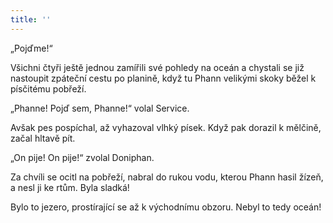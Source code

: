 ```yaml
---
title: ''
---
```


„Pojďme!“

Všichni čtyři ještě jednou zamířili své pohledy na oceán a chystali se již nastoupit zpáteční cestu po planině, když tu Phann velikými skoky běžel k písčitému pobřeží.

„Phanne! Pojď sem, Phanne!“ volal Service.

Avšak pes pospíchal, až vyhazoval vlhký písek. Když pak dorazil k mělčině, začal hltavě pít.

„On pije! On pije!“ zvolal Doniphan.

Za chvíli se ocitl na pobřeží, nabral do rukou vodu, kterou Phann hasil žízeň, a nesl ji ke rtům. Byla sladká!

Bylo to jezero, prostírající se až k východnímu obzoru. Nebyl to tedy oceán!
